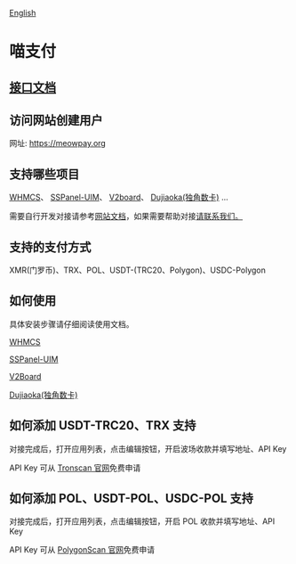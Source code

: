 [English](https://github.com/Meowpay/MeowpayDocs/blob/main/README_EN.md)

# 喵支付

## [接口文档](https://github.com/Meowpay/MeowpayDocs/blob/main/API_CN.md)

## 访问网站创建用户

网址: <a href="https://meowpay.org" target="_blank" >https://meowpay.org</a>

## 支持哪些项目

[WHMCS](https://www.whmcs.com/)、
[SSPanel-UIM](https://github.com/Anankke/SSPanel-Uim)、
[V2board](https://github.com/v2board/v2board)、
[Dujiaoka(独角数卡)](https://github.com/assimon/dujiaoka)
...

需要自行开发对接请参考<a href="https://meowpay.org/docs" target="_blank" >网站文档</a>，如果需要帮助对接<a href="https://t.me/MeowPayChannel" target="_blank">请联系我们。</a>

## 支持的支付方式

XMR(门罗币)、TRX、POL、USDT-(TRC20、Polygon)、USDC-Polygon

## 如何使用

具体安装步骤请仔细阅读使用文档。

[WHMCS](https://github.com/Meowpay/MeowpayDocs/blob/main/docs/WHMCS_CN.md)

[SSPanel-UIM](https://github.com/Meowpay/MeowpayDocs/blob/main/docs/SSPanel-UIM.md)

[V2Board](https://github.com/Meowpay/MeowpayDocs/blob/main/docs/V2Board.md)

[Dujiaoka(独角数卡)](https://github.com/Meowpay/MeowpayDocs/blob/main/docs/Dujiaoka_CN.md)

## 如何添加 USDT-TRC20、TRX 支持

对接完成后，打开应用列表，点击编辑按钮，开启波场收款并填写地址、API Key

API Key 可从 [Tronscan 官网](https://tronscan.org/)免费申请

## 如何添加 POL、USDT-POL、USDC-POL 支持

对接完成后，打开应用列表，点击编辑按钮，开启 POL 收款并填写地址、API Key

API Key 可从 [PolygonScan 官网](https://polygonscan.com/)免费申请